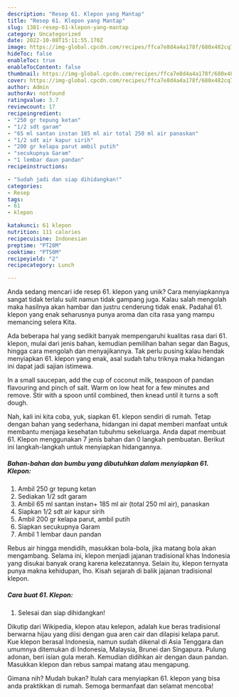 ```yaml
---
description: "Resep 61. Klepon yang Mantap"
title: "Resep 61. Klepon yang Mantap"
slug: 1381-resep-61-klepon-yang-mantap
category: Uncategorized
date: 2022-10-08T15:11:55.170Z
image: https://img-global.cpcdn.com/recipes/ffca7e8d4a4a178f/680x482cq70/61-klepon-foto-resep-utama.jpg
hideToc: false
enableToc: true
enableTocContent: false
thumbnail: https://img-global.cpcdn.com/recipes/ffca7e8d4a4a178f/680x482cq70/61-klepon-foto-resep-utama.jpg
cover: https://img-global.cpcdn.com/recipes/ffca7e8d4a4a178f/680x482cq70/61-klepon-foto-resep-utama.jpg
author: Admin
authorAv: notfound
ratingvalue: 3.7
reviewcount: 17
recipeingredient:
- "250 gr tepung ketan"
- "1/2 sdt garam"
- "65 ml santan instan 185 ml air total 250 ml air panaskan"
- "1/2 sdt air kapur sirih"
- "200 gr kelapa parut ambil putih"
- "secukupnya Garam"
- "1 lembar daun pandan"
recipeinstructions:

- "Sudah jadi dan siap dihidangkan!"
categories:
- Resep
tags:
- 61
- klepon

katakunci: 61 klepon 
nutrition: 111 calories
recipecuisine: Indonesian
preptime: "PT28M"
cooktime: "PT50M"
recipeyield: "2"
recipecategory: Lunch

---
```





Anda sedang mencari ide resep 61. klepon yang unik? Cara menyiapkannya sangat tidak terlalu sulit namun tidak gampang juga. Kalau salah mengolah maka hasilnya akan hambar dan justru cenderung tidak enak. Padahal 61. klepon yang enak seharusnya punya aroma dan cita rasa yang mampu memancing selera Kita.





Ada beberapa hal yang sedikit banyak mempengaruhi kualitas rasa dari 61. klepon, mulai dari jenis bahan, kemudian pemilihan bahan segar dan Bagus, hingga cara mengolah dan menyajikannya. Tak perlu pusing kalau hendak menyiapkan 61. klepon yang enak,      asal sudah tahu triknya maka hidangan ini dapat jadi sajian istimewa.














In a small saucepan, add the cup of coconut milk, teaspoon of pandan flavouring and pinch of salt. Warm on low heat for a few minutes and remove. Stir with a spoon until combined, then knead until it turns a soft dough.






Nah, kali ini kita coba, yuk, siapkan 61. klepon sendiri di rumah. Tetap dengan bahan yang sederhana, hidangan ini dapat memberi manfaat untuk membantu menjaga kesehatan tubuhmu sekeluarga. Anda dapat membuat 61. Klepon menggunakan 7 jenis bahan dan 0 langkah pembuatan. Berikut ini langkah-langkah untuk menyiapkan hidangannya.

<!--inarticleads1-->

##### Bahan-bahan dan bumbu yang dibutuhkan dalam menyiapkan 61. Klepon:

1. Ambil 250 gr tepung ketan
1. Sediakan 1/2 sdt garam
1. Ambil 65 ml santan instan+ 185 ml air (total 250 ml air), panaskan
1. Siapkan 1/2 sdt air kapur sirih
1. Ambil 200 gr kelapa parut, ambil putih
1. Siapkan secukupnya Garam
1. Ambil 1 lembar daun pandan


Rebus air hingga mendidih, masukkan bola-bola, jika matang bola akan mengambang. Selama ini, klepon menjadi jajanan tradisional khas Indonesia yang disukai banyak orang karena kelezatannya. Selain itu, klepon ternyata punya makna kehidupan, lho. Kisah sejarah di balik jajanan tradisional klepon. 

<!--inarticleads2-->

##### Cara buat 61. Klepon:


1. Selesai dan siap dihidangkan!

Dikutip dari Wikipedia, klepon atau kelepon, adalah kue beras tradisional berwarna hijau yang diisi dengan gua aren cair dan dilapisi kelapa parut. Kue klepon berasal Indonesia, namun sudah dikenal di Asia Tenggara dan umumnya ditemukan di Indonesia, Malaysia, Brunei dan Singapura. Pulung adonan, beri isian gula merah. Kemudian didihkan air dengan daun pandan. Masukkan klepon dan rebus sampai matang atau mengapung. 

Gimana nih? Mudah bukan? Itulah cara menyiapkan 61. klepon yang bisa anda praktikkan di rumah. Semoga bermanfaat dan selamat mencoba!
